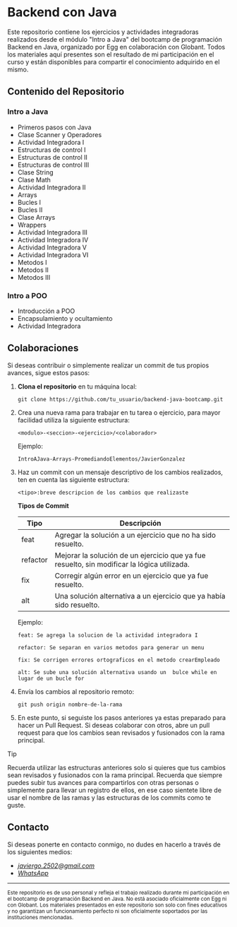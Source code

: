 # Backend con Java
Este repositorio contiene los ejercicios y actividades integradoras realizados desde el módulo "Intro a Java" del bootcamp de programación Backend en Java, organizado por Egg en colaboración con Globant. Todos los materiales aquí presentes son el resultado de mi participación en el curso y están disponibles para compartir el conocimiento adquirido en el mismo.

## Contenido del Repositorio
### Intro a Java
- Primeros pasos con Java
- Clase Scanner y Operadores
- Actividad Integradora I
- Estructuras de control I
- Estructuras de control II
- Estructuras de control III
- Clase String
- Clase Math
- Actividad Integradora II
- Arrays
- Bucles I
- Bucles II
- Clase Arrays
- Wrappers
- Actividad Integradora III
- Actividad Integradora IV
- Actividad Integradora V
- Actividad Integradora VI
- Metodos I
- Metodos II
- Metodos III
### Intro a POO
- Introducción a POO
- Encapsulamiento y ocultamiento
- Actividad Integradora

## Colaboraciones
Si deseas contribuir o simplemente realizar un commit de tus propios avances, sigue estos pasos:

1. **Clona el repositorio** en tu máquina local:
   ```
   git clone https://github.com/tu_usuario/backend-java-bootcamp.git
   ```
2. Crea una nueva rama para trabajar en tu tarea o ejercicio, para mayor facilidad utiliza la siguiente estructura:
   ```
   <modulo>-<seccion>-<ejercicio>/<colaborador>
   ```
   Ejemplo: 
   ```
   IntroAJava-Arrays-PromediandoElementos/JavierGonzalez
   ```
3. Haz un commit con un mensaje descriptivo de los cambios realizados, ten en cuenta las siguiente estructura:

   ```
   <tipo>:breve descripcion de los cambios que realizaste
   ```
   **Tipos de Commit**
   
   | Tipo       | Descripción                                                              |
   |------------|--------------------------------------------------------------------------|
   | feat   | Agregar la solución a un ejercicio que no ha sido resuelto.              |
   | refactor | Mejorar la solución de un ejercicio que ya fue resuelto, sin modificar la lógica utilizada. |
   | fix    | Corregir algún error en un ejercicio que ya fue resuelto.                |
   | alt    | Una solución alternativa a un ejercicio que ya había sido resuelto.      |
   
   Ejemplo:
   ```
   feat: Se agrega la solucion de la actividad integradora I
   ```  
   ```
   refactor: Se separan en varios metodos para generar un menu
   ```  
   ```
   fix: Se corrigen errores ortograficos en el metodo crearEmpleado
   ```  
   ```
   alt: Se sube una solución alternativa usando un  bulce while en lugar de un bucle for
   ```
   
5. Envía los cambios al repositorio remoto:
   ```
   git push origin nombre-de-la-rama
   ```

7. En este punto, si seguiste los pasos anteriores ya estas preparado para hacer un Pull Request. Si deseas colaborar con otros, abre un pull request para que los cambios sean revisados y fusionados con la rama principal.
   
> [!TIP]
> Recuerda utilizar las estructuras anteriores solo si quieres que tus cambios sean revisados y fusionados con la rama principal. Recuerda que siempre puedes subir tus avances para compartirlos con otras personas o simplemente para llevar un registro de ellos, en ese caso sientete libre de usar el nombre de las ramas y las estructuras de los commits como te guste.

## Contacto

Si deseas ponerte en contacto conmigo, no dudes en hacerlo a través de los siguientes medios:
- [*javiergo.2502@gmail.com*](mailto:javiergo.2502@gmail.com) 
- [*WhatsApp*](https://wa.me/573013460118)


---
<sub>Este repositorio es de uso personal y refleja el trabajo realizado durante mi participación en el bootcamp de programación Backend en Java. No está asociado oficialmente con Egg ni con Globant. Los materiales presentados en este repositorio son solo con fines educativos y no garantizan un funcionamiento perfecto ni son oficialmente soportados por las instituciones mencionadas.</sub>
